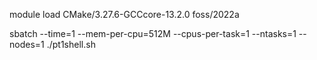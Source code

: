 
module load CMake/3.27.6-GCCcore-13.2.0 foss/2022a

sbatch --time=1 --mem-per-cpu=512M --cpus-per-task=1 --ntasks=1 --nodes=1 ./pt1shell.sh



